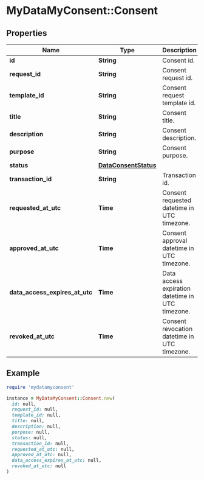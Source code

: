 # MyDataMyConsent::Consent

## Properties

| Name | Type | Description | Notes |
| ---- | ---- | ----------- | ----- |
| **id** | **String** | Consent id. |  |
| **request_id** | **String** | Consent request id. |  |
| **template_id** | **String** | Consent request template id. | [optional] |
| **title** | **String** | Consent title. |  |
| **description** | **String** | Consent description. |  |
| **purpose** | **String** | Consent purpose. | [optional] |
| **status** | [**DataConsentStatus**](DataConsentStatus.md) |  |  |
| **transaction_id** | **String** | Transaction id. | [optional] |
| **requested_at_utc** | **Time** | Consent requested datetime in UTC timezone. |  |
| **approved_at_utc** | **Time** | Consent approval datetime in UTC timezone. | [optional] |
| **data_access_expires_at_utc** | **Time** | Data access expiration datetime in UTC timezone. | [optional] |
| **revoked_at_utc** | **Time** | Consent revocation datetime in UTC timezone. | [optional] |

## Example

```ruby
require 'mydatamyconsent'

instance = MyDataMyConsent::Consent.new(
  id: null,
  request_id: null,
  template_id: null,
  title: null,
  description: null,
  purpose: null,
  status: null,
  transaction_id: null,
  requested_at_utc: null,
  approved_at_utc: null,
  data_access_expires_at_utc: null,
  revoked_at_utc: null
)
```


